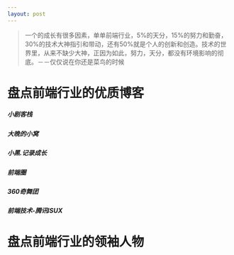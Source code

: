 ```yaml
---
layout: post
---
```


>一个的成长有很多因素，单单前端行业，5%的天分，15%的努力和勤奋，30%的技术大神指引和带动，还有50%就是个人的创新和创造。技术的世界里，从来不缺少大神，正因为如此，努力，天分，都没有环境影响的彻底。－－仅仅说在你还是菜鸟的时候

# 盘点前端行业的优质博客

##### 小剧客栈

##### 大晚的小窝

##### 小黑.记录成长

##### 前端圈

##### 360奇舞团

##### 前端技术-腾讯ISUX

# 盘点前端行业的领袖人物

<script type="text/javascript" src="{{ "/js/H5ComponentBase.js" | prepend: site.baseurl }}"></script>
<script type="text/javascript" src="{{ "/js/H5ComponentPeopleList.js" | prepend: site.baseurl }}"></script>

<div id="frontend-ox"></div>

<script type="text/javascript">
    var img = "{{ "/img/logo.png" | prepend: site.baseurl }}";
    var listData = [
        [
            "蒋长浩博士",
            "http://img03.taobaocdn.com/tps/i3/T11xYfXnhmXXXMNuYv-150-150.jpg",
            "Facebook",
            {
                "博客": "javascript:;",
                "微博": "javascript:;"
            },
            "蒋长浩，祖籍湖南，获清华大学计算机本硕学位、伊利诺伊大学(UIUC)博士学位，在卡耐基梅隆大学(CMU)、谷歌公司从事过“普适计算~大规模计算”的优化研究。在Facebook任研究科学家，他创造BIGPIPE，使大型网站访速翻1倍，举世关注",
            "蒋长浩去Facebook是一个明智的决定，正好赶上Facebook的高速增长，开始向全社会开放，也让蒋长浩展示出了自己过人的技术能力。Facebook的技术人员多是美国名校毕业的年轻人，天资聪颖，但大规模网站系统的架构经验少，Facebook的网站性能问题一直很严峻。为此Facebook成立了技术最强悍的20人特别行动队，进入公司不久的蒋长浩也被抽调其中。花了一年多的时间，蒋长浩发明的XHProf、Quickling、BIGPIPE等工具和技术，帮助Facebook将网站的体验速度加速了一倍多，起到了很大的作用，马克也多次对他所做的贡献表示感谢。之后，Facebook开源了XHProf工具，成为全世界PHP程序员必不可少的性能优化工具之一。蒋长浩也发表和分享了关于Quickling和BIGPIPE技术的学术文章。从此，该技术得到了全世界众多知名网站的广泛使用，如国内的新浪，淘宝，国外的LinkedIn，Quora等网站。"
        ],[
            "钱宝坤",
            img,
            "新浪微博",
            {
                "博客": "http://w3help.org",
                "微博@貘吃馍香": "javascript:;"
            },
            "新浪微博前端工程师，混迹IT及相关领域 10 年的老鸟，从事过 AS/JAVA/Delphi 等工作岗位。曾是W3help.org 站点浏览器兼容性问题分析内容提供者之一，Compatibility Detector for Google Chrome / Chromium 开源项目的开发者之一。近期热衷于开源浏览器项目的布局引擎与脚本引擎源码阅读与W3C/ECMAScript相关规范/标准研究。"
        ],[
            "嗷嗷",
            img,
            "淘宝网",
            {
                "博客": "http://www.aoao.org.cn",
                "微博@aoao": "javascript:;"
            },
            "从事前端开发多年，期间做过设计转过产品，混过后端，写过《Web标准设计》一书。目前就职于淘宝网，主要负责前端性能监控、优化等前端开发相关的工作。"
        ],[
            "郭润增",
            img,
            "腾讯",
            {
                "博客": "http://grz.qzone.qq.com",
                "微博@grzcn": "javascript:;"
            },
            "aka郭小帅，08年毕业加入腾讯QQ空间前端团队至今一直在关注Web前端优化，主要负责Qzone Feeds和个人中心的业务特性和性能优化，也是Qzone 6.0的开拓者之一。"
        ],[
            "李成银",
            img,
            "百度",
            {
                "博客": "http://www.welefen.com",
                "微博@welefen": "javascript:;"
            },
            "前端高级研发工程师，百度新首页和百度空间前端技术负责人，2011年最佳百度人。喜欢开发前端自动化开源工具，目前在github上维护了Fl, AutoSprite, pjax等多个项目。"
        ],[
            "何一鸣",
            img,
            "淘宝网",
            {
                "博客": "http://docs.kissyui.com",
                "微博：kissyteam": "javascript:;"
            },
            "主要负责淘宝前端框架 KISSY 的维护与开发，解决KISSY在淘宝各个业务应用中遇到的问题。"
        ],[
            "罗龙浩",
            img,
            "土豆网",
            {
                "博客": "http://luolonghao.iteye.com/",
                "微博：luolonghao": "javascript:;"
            },
            "网名叫 Roddy，富文本编辑器 KindEditor 作者，喜欢编程，持续关注新技术，有产品梦，思考前端、后端、产品的相结合。现就职于土豆网，主要负责前端类库 TUILIB 的维护、性能监测及优化、自动化测试方面的工作。"
        ],[
            "田永强",
            img,
            "淘宝网",
            {
                "博客": "http://blog.html5ify.com",
                "微博：shyvo": "javascript:;"
            },
            "JavaScripter，专注前端和Node.js开发。乐于分享。"
        ],[
            "李晶",
            img,
            "淘宝网",
            {
                "博客": "http://jayli.github.com",
                "微博：拔赤": "javascript:;"
            },
            "淘宝F2E，“犀牛书(第六版)”译者，“JS Web富应用开发”译者。"
        ],[
            "王卓",
            img,
            "一淘",
            {
                "博客": "javascript:;",
                "微博：完颜小卓": "javascript:;"
            },
            "手机淘宝网的前端工程(屌)丝，一直坚定地走在移动Web开发的路上。"
        ],[
            "雷志兴",
            img,
            "百度",
            {
                "博客": "http://cnberg.com",
                "微博：berg": "javascript:;"
            },
            "百度资深前端研发工程师。主要的工作重点是前端基础架构、前端无线、前端基础性技术研究和整合，现为百度前端集成开发解决方案的负责人。07年加入百度，曾先后负责百度富文本编辑器，百度Javascript基础库tangram等前端基础技术的研发工作，现在这些基础技术已经应用到百度各个产品，为百度前端的高效研发提供底层支持。"
        ],[
            "杨周璇",
            img,
            "淘宝网",
            {
                "博客": "http://Fool2fish.cn",
                "微博：Fool2fish": "javascript:;"
            },
            "左手鼠标，右手画板的攻城师。兴趣广泛，经常根据项目需要变身不同角色。目前负责前端团队卖家线，专注于开放平台产品研发。"
        ],[
            "周骞",
            img,
            "淘宝网",
            {
                "博客": "javascript:;",
                "微博：三青习习": "javascript:;"
            },
            "淘宝UED技术专家，目前负责淘宝店铺平台/服务平台/数据平台的前端团队。在内容/模板管理型系统的前端架构、产品设计上有一定的实践。"
        ],[
            "张立理",
            img,
            "百度",
            {
                "博客": "http://www.otakustay.com",
                "微博：otakustay": "javascript:;"
            },
            "百度前端工程师，偏向javascript编程，关注ECMA标准，喜爱工整、精简、实用的代码。生性喜欢质疑他人， 凡是别人推崇的就去找缺点，别人不屑的就去找优点。对软件自动化和智能化抱有高度兴趣，相信理想的未来计算机可以完成大多数的决策和行动。基于正确性而行动，不喜欢跟随权威，不接受服从强大，仅以正确为唯一的评判标准。"
        ],[
            "李穆",
            img,
            "一淘",
            {
                "博客": "http://limu.iteye.com",
                "微博：lenel": "javascript:;"
            },
            "专注淘宝广告引擎和业务系统前端开发。2007年至今，负责雅虎联盟，阿里妈妈，淘宝联盟的广告展现端研发。在第三方代码的安全性，稳定性和性能优化等方面积累了较丰富的实践经验。"
        ],[
            "林浩",
            img,
            "去哪儿",
            {
                "博客": "javascript:;",
                "微博：林浩_去哪儿": "javascript:;"
            },
            "2008年加入Qunar.com，负责前端研发工作。专注于前端基础构建，性能优化及开发自动化辅助工具。"
        ],[
            "阮一峰",
            img,
            "上海金融学院国际金融学院",
            {
                "博客": "javascript:;",
                "微博：阮一峰博客": "javascript:;",
                "Github:ruanyf": "javascript:;"
            },
            "教师，博客写作人，翻译人，《黑客与画家》的译者"
        ],[
            "老赵",
            img,
            "摩根大通（香港）",
            {
                "博客": "http://blog.zhaojie.me/",
                "微博：老赵": "javascript:;"
            },
            "资深码农"
        ],[
            "玉伯",
            img,
            "支付宝",
            {
                "博客:岁月如歌": "javascript:;",
                "微博：老赵": "javascript:;",
                "Github: 玉伯也叫射雕": "javascript:;"
            },
            "大牛"
        ],[
            "kejun",
            img,
            "豆瓣",
            {
                "博客": "http://hikejun.com/",
                "微博：kejunz": "javascript:;"
            },
            "前端大神"
        ],[
            "寒冬winter",
            img,
            "",
            {
                "博客:winter-cn": "http://",
                "微博：寒冬winter": "javascript:;"
            },
            ""
        ],[
            "左耳朵耗子",
            img,
            "淘宝",
            {
                "博客:酷壳": "http://",
                "微博：左耳朵耗子": "javascript:;"
            },
            ""
        ],[
            "fool2fish",
            img,
            "支付宝",
            {
                "微博：fool2fish": "javascript:;"
            },
            ""
        ],[
            "朴灵",
            img,
            "阿里巴巴",
            {
                "博客:Html5fiy": "http://",
                "微博：朴灵": "javascript:;",
                "Github:JacksonTian":"javascript:;"
            },
            "《深入浅出Node.js》作者,大牛"
        ],[
            "CatChen",
            img,
            "Facebook",
            {
                "博客:陈广琛": "http://",
                "微博：CatChen": "javascript:;",
                "Github:CatChen":"javascript:;"
            },
            "大牛"
        ],[
            "BYVod",
            img,
            "Facebook",
            {
                "博客:Beyond the Void": "http://",
                "微博:BYVoid": "javascript:;",
                "Github:byvoid":"javascript:;"
            },
            "英国 《Node.js 开发指南》作者,大牛"
        ],[
            "郭宇",
            img,
            "Facebook",
            {
                "博客:Einmal ist keinmal": "http://",
                "微博:郭宇": "javascript:;",
                "Github:turingou":"javascript:;"
            },
            "糗事百科,原支付宝   Node.js"
        ],[
            "勾三股四",
            img,
            "淘宝",
            {
                "微博:勾三股四": "javascript:;"
            },
            ""
        ],[
            "cnberg",
            img,
            "百度",
            {
                "博客:冰山一角": "http://",
                "微博:berg": "javascript:;",
                "Github:cnberg":"javascript:;"
            },
            "骑行"
        ],[
            "cnb大猫erg",
            img,
            "腾讯",
            {
                "博客:意淫笔记": "http://",
                "微博:daemao": "javascript:;",
                "Github:Damao":"javascript:;"
            },
            "知乎"
        ],[
            "hzlzh",
            img,
            "腾讯",
            {
                "博客:自力博客": "http://",
                "微博:hzlzh": "javascript:;",
                "Github:hzlzh":"javascript:;"
            },
            "前端开发"
        ],[
            "C7210",
            img,
            "",
            {
                "博客": "http://beforweb.com/",
                "微博:C7210": "javascript:;",
                "Github:C7210":"javascript:;"
            },
            "UX、交互设计师、视觉与前端"
        ],[
            "张鑫旭",
            img,
            "腾讯",
            {
                "博客:张鑫旭博客": "javascript:;",
                "微博:张鑫旭": "javascript:;",
                "Github:zhangxinxu":"javascript:;"
            },
            "上海 ISUX  前端开发"
        ],[
            "lucifr",
            img,
            "腾讯",
            {
                "博客": "http://lucifr.com/",
                "微博:lucifr": "javascript:;",
                "Github:lucifr":"javascript:;"
            },
            "前端开发"
        ],[
            "smallni",
            img,
            "腾讯",
            {
                "博客": "http://www.smallni.com/",
                "微博:Smallni": "javascript:;",
                "Github:Smallni":"javascript:;"
            },
            "前端开发"
        ],[
            "TQ",
            img,
            "腾讯",
            {
                "博客": "http://targetkiller.net/",
                "微博:Piser-TQ": "javascript:;",
                "Github:tqtan":"javascript:;"
            },
            "ISUX 网页重构"
        ],[
            "LOO2K",
            img,
            "墨筹网",
            {
                "博客:LOO2K": "javascript:;",
                "微博:LOO2K": "javascript:;",
                "Github:LOO2K":"javascript:;"
            },
            "少年才俊"
        ],[
            "qiqiboy",
            img,
            "金山网络",
            {
                "博客:qiqiboy": "javascript:;",
                "微博:qiqiboy": "javascript:;"
            },
            " UX 吐槽清理大师开发者"
        ],[
            "foru17",
            img,
            "金山网络",
            {
                "博客:罗磊的独立博客": "javascript:;",
                "微博:罗罗磊磊": "javascript:;",
                "Github:foru17":"javascript:;"
            },
            "UX 打酱油的"
        ],[
            "周爱民",
            img,
            "支付宝",
            {
                "博客:aimingoo专栏": "javascript:;",
            },
            "JavaScript语言精髓与编程实践作者"
        ],[
            "hax",
            img,
            "金山网络",
            {
                "博客:hax的技术部落格": "javascript:;",
                "微博:罗罗磊磊": "javascript:;",
            },
            "前端大牛"
        ],[
            "三生石上",
            img,
            "",
            {
                "博客:三生石上": "javascript:;",
            },
            "js秘密花园译者"
        ],[
            "司徒正美",
            img,
            "去哪儿",
            {
                "博客:Ruby’s Louvre": "javascript:;",
            },
            "前端开发"
        ],[
            "叶小钗",
            img,
            "",
            {
                "博客:叶小钗": "javascript:;",
            },
            "前端开发"
        ],[
            "聂微东",
            img,
            "百度移动云",
            {
                "博客:Darren": "javascript:;",
            },
            "前端开发"
        ],[
            "当耐特",
            img,
            "",
            {
                "博客:iamzhanglei": "javascript:;",
            },
            "HTML5实验室作者"
        ],[
            "教主",
            img,
            "",
            {
                "博客:_frank": "javascript:;",
            },
            "又一牛"
        ],[
            "typeof",
            img,
            "",
            {
                "博客:typeof": "javascript:;",
            },
            "又一牛"
        ],[
            "Gray Zhang",
            img,
            "",
            {
                "博客:Gray Zhang": "javascript:;",
            },
            "百度一牛"
        ],[
            "李松峰",
            img,
            "",
            {
                "博客:为之漫笔": "javascript:;",
            },
            "高程2等书的译者"
        ],[
            "汤姆大叔",
            img,
            "",
            {
                "博客:汤姆大叔的博客": "javascript:;",
            },
            "《深入理解Bootstrap》、《JavaScript启示录》、《JavaScript设计模式》等多本前端书籍翻译作者"
        ]
    ];

// ID  博客  微博  Github  公司  关键字 
// 小鱼  sofish  @sofish #   #   百姓网一牛
// vilic   vilic   #   #   #   年轻一牛
// 彬Go 彬Go #   #   #   人人网一牛
// PuterJam    PuterJam’s Blog #   #   #   腾讯一牛
// css森林   cssforest   #   #   #   前端博客
// 99css   99css   @ytzong #   #   腾讯一牛
// 秦歌  Kaven   #   @kavenyan   #   js语言精粹译者
// linxz   linxz   #   #   #   css那些事儿的作者
// 米随随 米随随 #   #   #   腾讯ISUX 一牛
// 飘飘  飘飘  #   #   #   腾讯一牛
// Along   Along’s Blog    @newwave    #   #   Opera 欧朋一牛
// 安记  cssha   @hanan321   hanan198501 #   去哪网一牛
// 余弦  EVILCOS 余弦  evilcos 知道创宇    安全（黑客）、架构、团队的各种观点与分享

    $('#frontend-ox').append(new H5ComponentPeopleList('peoplelist', {
        type: 'peoplelist',
        data: listData,
        css: {
            top: 0,
            opacity: 1,
        }
    }));

</script>
